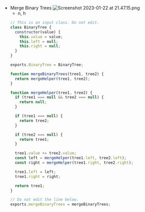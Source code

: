 - Merge Binary Trees
  ![Screenshot 2023-01-22 at 21.47.15.png](https://s3-us-west-2.amazonaws.com/secure.notion-static.com/74690cad-1a4e-4d9e-b661-bfd29a88eeff/Screenshot_2023-01-22_at_21.47.15.png)
  - n, h
  ```jsx
  // This is an input class. Do not edit.
  class BinaryTree {
    constructor(value) {
      this.value = value;
      this.left = null;
      this.right = null;
    }
  }

  exports.BinaryTree = BinaryTree;

  function mergeBinaryTrees(tree1, tree2) {
    return mergeHelper(tree1, tree2);
  }

  function mergeHelper(tree1, tree2) {
    if (tree1 === null && tree2 === null) {
      return null;
    }

    if (tree1 === null) {
      return tree2;
    }

    if (tree2 === null) {
      return tree1;
    }

    tree1.value += tree2.value;
    const left = mergeHelper(tree1.left, tree2.left);
    const right = mergeHelper(tree1.right, tree2.right);

    tree1.left = left;
    tree1.right = right;

    return tree1;
  }

  // Do not edit the line below.
  exports.mergeBinaryTrees = mergeBinaryTrees;
  ```

